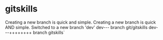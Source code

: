 # gitskills
Creating a new branch is quick and simple.
Creating a new branch is quick AND simple.
Switched to a new branch 'dev'
dev--- branch
git/gitskills
dev---++++++++ branch
gitskills`
